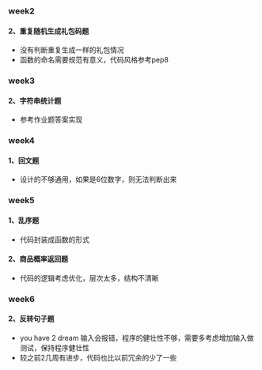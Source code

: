 

### week2

#### 2、重复随机生成礼包码题

- 没有判断重复生成一样的礼包情况
- 函数的命名需要规范有意义，代码风格参考pep8

### week3

#### 2、字符串统计题

- 参考作业题答案实现

### week4

#### 1、回文题

- 设计的不够通用，如果是6位数字，则无法判断出来

### week5

#### 1、乱序题

- 代码封装成函数的形式

#### 2、商品概率返回题

- 代码的逻辑考虑优化，层次太多，结构不清晰

### week6 

#### 2、反转句子题

- you have 2 dream 输入会报错，程序的健壮性不够，需要多考虑增加输入做测试，保持程序健壮性
- 较之前2几周有进步，代码也比以前冗余的少了一些




